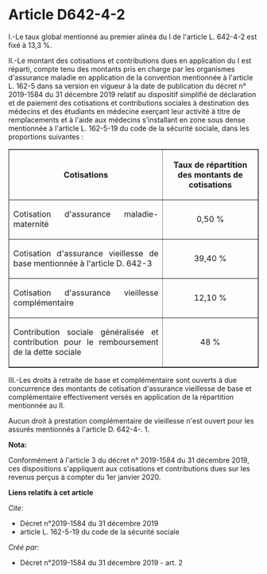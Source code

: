 # Article D642-4-2

I.-Le taux global mentionné au premier alinéa du I de l'article L. 642-4-2 est fixé à 13,3 %.

II.-Le montant des cotisations et contributions dues en application du I est réparti, compte tenu des montants pris en charge
par les organismes d'assurance maladie en application de la convention mentionnée à l'article L. 162-5 dans sa version en
vigueur à la date de publication du décret n° 2019-1584 du 31 décembre 2019 relatif au dispositif simplifié de déclaration et
de paiement des cotisations et contributions sociales à destination des médecins et des étudiants en médecine exerçant leur
activité à titre de remplacements et à l'aide aux médecins s'installant en zone sous dense mentionnée à l'article L. 162-5-19
du code de la sécurité sociale, dans les proportions suivantes :

<table border="1">
  <tbody>
    <tr>
      <th>

Cotisations</th>
      <th>

Taux de répartition des montants de cotisations</th>
    </tr>
    <tr>
      <td align="justify">

Cotisation d'assurance maladie-maternité</td>
      <td align="center">

0,50 %</td>
    </tr>
    <tr>
      <td align="justify">

Cotisation d'assurance vieillesse de base mentionnée à l'article D. 642-3</td>
      <td align="center">

39,40 %</td>
    </tr>
    <tr>
      <td align="justify">

Cotisation d'assurance vieillesse complémentaire</td>
      <td align="center">

12,10 %</td>
    </tr>
    <tr>
      <td align="justify">

Contribution sociale généralisée et contribution pour le remboursement de la dette sociale</td>
      <td align="center">

48 %</td>
    </tr>
  </tbody>
</table>

III.-Les droits à retraite de base et complémentaire sont ouverts à due concurrence des montants de cotisation d'assurance
vieillesse de base et complémentaire effectivement versés en application de la répartition mentionnée au II.

Aucun droit à prestation complémentaire de vieillesse n'est ouvert pour les assurés mentionnés à l'article D. 642-4-. 1.

**Nota:**

Conformément à l'article 3 du décret n° 2019-1584 du 31 décembre 2019, ces dispositions s'appliquent aux cotisations et
contributions dues sur les revenus perçus à compter du 1er janvier 2020.

**Liens relatifs à cet article**

_Cite_:

  - Décret n°2019-1584 du 31 décembre 2019
  - article L. 162-5-19 du code de la sécurité sociale

_Créé par_:

  - Décret n°2019-1584 du 31 décembre 2019 - art. 2
